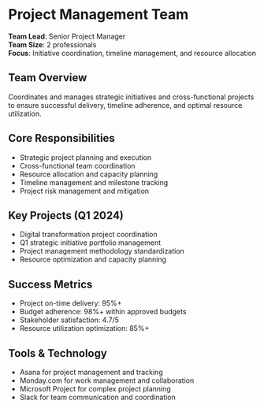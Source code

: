 # Project Management Team

**Team Lead**: Senior Project Manager  
**Team Size**: 2 professionals  
**Focus**: Initiative coordination, timeline management, and resource allocation  

## Team Overview
Coordinates and manages strategic initiatives and cross-functional projects to ensure successful delivery, timeline adherence, and optimal resource utilization.

## Core Responsibilities
- Strategic project planning and execution
- Cross-functional team coordination
- Resource allocation and capacity planning
- Timeline management and milestone tracking
- Project risk management and mitigation

## Key Projects (Q1 2024)
- Digital transformation project coordination
- Q1 strategic initiative portfolio management
- Project management methodology standardization
- Resource optimization and capacity planning

## Success Metrics
- Project on-time delivery: 95%+
- Budget adherence: 98%+ within approved budgets
- Stakeholder satisfaction: 4.7/5
- Resource utilization optimization: 85%+

## Tools & Technology
- Asana for project management and tracking
- Monday.com for work management and collaboration
- Microsoft Project for complex project planning
- Slack for team communication and coordination 